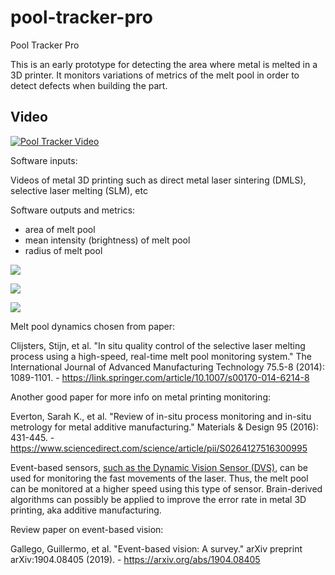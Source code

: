 # pool-tracker-pro
Pool Tracker Pro

This is an early prototype for detecting the area where metal is melted in a 3D printer. It monitors variations of metrics of the melt pool in order to detect defects when building the part.

## Video

[![Pool Tracker Video](https://img.youtube.com/vi/TMDshCcjujc/0.jpg)](https://www.youtube.com/watch?v=TMDshCcjujc)

Software inputs:

Videos of metal 3D printing such as direct metal laser sintering (DMLS), selective laser melting (SLM), etc

Software outputs and metrics:

- area of melt pool
- mean intensity (brightness) of melt pool
- radius of melt pool

![](img/area.png)

![](img/intensity.png)

![](img/radius.png)

Melt pool dynamics chosen from paper:

Clijsters, Stijn, et al. "In situ quality control of the selective laser melting process using a high-speed, real-time melt pool monitoring system." The International Journal of Advanced Manufacturing Technology 75.5-8 (2014): 1089-1101. - https://link.springer.com/article/10.1007/s00170-014-6214-8

Another good paper for more info on metal printing monitoring:

Everton, Sarah K., et al. "Review of in-situ process monitoring and in-situ metrology for metal additive manufacturing." Materials & Design 95 (2016): 431-445. - https://www.sciencedirect.com/science/article/pii/S0264127516300995

Event-based sensors, [such as the Dynamic Vision Sensor (DVS)](https://inivation.com/products/customsolutions/videos/), can be used for monitoring the fast movements of the laser. Thus, the melt pool can be monitored at a higher speed using this type of sensor.
Brain-derived algorithms can possibly be applied to improve the error rate in metal 3D printing, aka additive manufacturing.

Review paper on event-based vision:

Gallego, Guillermo, et al. "Event-based vision: A survey." arXiv preprint arXiv:1904.08405 (2019). - https://arxiv.org/abs/1904.08405

